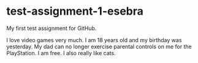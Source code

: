 # test-assignment-1-esebra
My first test assignment for GitHub.

I love video games very much. I am 18 years old and my birthday was yesterday. My dad can no longer exercise parental controls on me for the PlayStation. I am free. I also really like cats.
